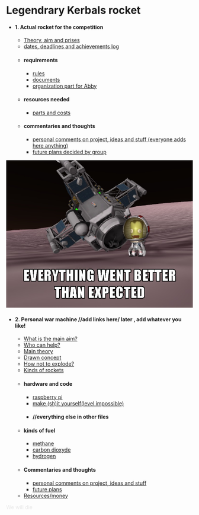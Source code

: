 # Legendrary Kerbals rocket
* #### 1. Actual rocket for the competition
    * [Theory, aim and prises](theory_aim_prices.md)
    * [dates, deadlines and achievements log](dates_deadlines_acheivements.md)
    * #### requirements
        * [rules](rules.md)
        * [documents](documents_required_stuff.md)
        * [organization part for Abby](for_abby.md)
    * #### resources needed
        * [parts and costs](parts_costs.md)
    * #### commentaries and thoughts
        * [personal comments on project, ideas and stuff (everyone adds here anything)](comment_compet.md)
        * [future plans decided by group](futur_plans_comp.md)
     
![Drag Racing](my_im.jpg)
* #### 2. Personal war machine //add links here\/ later , add whatever you like!
    * [What is the main aim?]() 
    * [Who can help?](who_help.md)
    * [Main theory]()
    * [Drawn concept]() 
    * [How not to explode?]() 
    * [Kinds of rockets]() 
    * #### hardware and code
        * [raspberry pi]()
        * [make (sh)it yourself(level impossible)]()
        * #### //everything else in other files
    * #### kinds of fuel
        * [methane]()
        * [carbon dioxyde]()
        * [hydrogen](hydrogen.md)
    * #### Commentaries and thoughts
        * [personal comments on project, ideas and stuff]()
        * [future plans]()
    * [Resources/money](res_mon.md) 
    
    
 <font color="#e8e8e8"> We will die </font>

